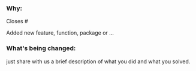 ### Why:

Closes #<issue number>

<!-- Don't forget to mention issue related to this pull request -->

Added new feature, function, package or ...

### What's being changed:

just share with us a brief description of what you did and what you solved.

<!-- If Why section is self explanatory, remove this section -->
